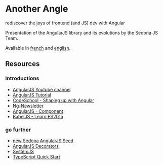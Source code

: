 Another Angle
==============
rediscover the joys of frontend (and JS) dev with Angular

Presentation of the AngularJS library and its evolutions by the Sedona JS Team.

Available in [french](http://sedona-solutions.github.io/pres-another-angle/#/) and [english](http://sedona-solutions.github.io/pres-another-angle/index-en.html#/).

Resources
-----------

### Introductions

- [AngularJS Youtube channel](https://www.youtube.com/user/angularjs)
- [AngularJS Tutorial](https://docs.angularjs.org/tutorial)
- [CodeSchool - Shaping up with Angular](http://campus.codeschool.com/courses/shaping-up-with-angular-js/)
- [Ng-Newsletter](http://www.ng-newsletter.com/)
- [AngularJS - Component](https://docs.angularjs.org/guide/component)
- [BabelJS - Learn ES2015](http://babeljs.io/docs/learn-es2015/)

### go further

- [new Sedona AngularJS Seed](https://github.com/Sedona-Solutions/sdn-angularjs-seed)
- [AngularJS Decorators](https://github.com/Sedona-Solutions/angularjs-decorators)
- [SystemJS](https://github.com/systemjs/systemjs)
- [TypeScript Quick Start](https://www.typescriptlang.org/docs/tutorial.html)